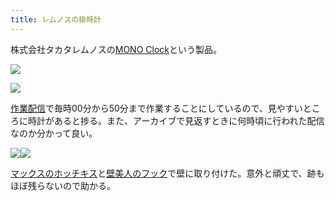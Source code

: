 ```yaml
---
title: レムノスの掛時計
---
```

株式会社タカタレムノスの[MONO Clock](https://www.amazon.co.jp/dp/B004UIT8BK)という製品。

![](https://lh5.googleusercontent.com/zKQ_fJDeuGuEXAfMzFbO1NDSJNqHale3Rnb1nHmJ0FXcEnWg_mMm5qME-6Refon36MNLjaYQ8s9GIWeKNB647rFPDRImTLBjsh68feJyIz_2sP0dwvGVUKFtDO8YCKoEv9HoUbhmrVIUJ2acq5xKa_RQUinOrKVSwU4E7XbkU6VxBFbo3m73_yGm)

![](https://lh4.googleusercontent.com/ZKxCBmK5w9rqzavJjmFKBpW95ZN5HrE82OTXacOz43HpWuZWzP9fqz44dzHeGDtdu8KvDHObXM-5tOUHIpE-OI7H_gwL0vLTAL8oR8UIH_AaN57UFCjk4q4BtGAucYdKrfZSz1RyRbBYerBJWVUXw_zM5xMvslI1VOJGvMVL-d_Qnp7Mmf5UPKpy)

[作業配信](https://www.youtube.com/channel/UC5s-KpSDGzxWPWNv94PnJHw)で毎時00分から50分まで作業することにしているので、見やすいところに時計があると捗る。また、アーカイブで見返すときに何時頃に行われた配信なのか分かって良い。

![](https://lh4.googleusercontent.com/2Ua6O1iEDg7ny5jhsg0zuRGhcaHZPB7oSorYlJm-Ah8x9KGK6dIxKgFnqtw8r9iJNPqJCcNk5XRoOO5UFFpxjxOWOKD7fjRpYEEWu3gG2yd401m3P4N62X1-4RQCuKJAeqwe7X4I6HmWHPYpFH8K3n-Fae8Ubukoytj9DFRrnH3S80vwuupwFh3F)![](https://lh4.googleusercontent.com/cud7tUtahQacZ-QYjARG63lX_RDiZ2Uj6dfpei3n3JwEjkRdy4YCga3LNzizAZevYXi33XVrFC2EGmwbCuTuRlV7H8_ZtUdjBQaFb0MsUAKKkr6pamFolLTB-HM95xzLlRJbDD_hmKHY4f_e25fSabngz03XyGZwcXhdOwSVmX227F_acQ1GB_s7)

[マックスのホッチキス](https://www.amazon.co.jp/dp/B000O9WRWG)と[壁美人のフック](https://www.amazon.co.jp/dp/B00CU78TDG)で壁に取り付けた。意外と頑丈で、跡もほぼ残らないので助かる。
